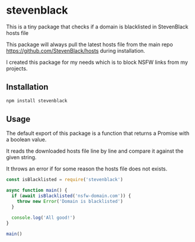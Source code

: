 # stevenblack

This is a tiny package that checks if a domain is blacklisted in StevenBlack hosts file

This package will always pull the latest hosts file from the main repo https://github.com/StevenBlack/hosts during installation.

I created this package for my needs which is to block NSFW links from my projects.

## Installation

```bash
npm install stevenblack
```

## Usage

The default export of this package is a function that returns a Promise with a boolean value.

It reads the downloaded hosts file line by line and compare it against the given string.

It throws an error if for some reason the hosts file does not exists.

```javascript
const isBlacklisted = require('stevenblack')

async function main() {
  if (await isBlacklisted('nsfw-domain.com')) {
    throw new Error('Domain is blacklisted')
  }

  console.log('All good!')
}

main()
```

